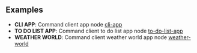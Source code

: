 ## Examples
- **CLI APP**:  Command client app node [cli-app](cli-app/app.js)
- **TO DO LIST APP**:  Command client to do list app node [to-do-list-app](to-do-list-app/app.js)
- **WEATHER WORLD**:  Command client weather world app node [weather-world](weather-world/app.js)
